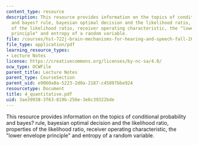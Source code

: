 ```yaml
---
content_type: resource
description: This resource provides information on the topics of conditional probability
  and bayes? rule, bayesian optimal decision and the likelihood ratio, properties
  of the likelihood ratio, receiver operating characteristic, the "lower envelope
  principle" and entropy of a random variable.
file: /courses/hst-722j-brain-mechanisms-for-hearing-and-speech-fall-2005/3ae399383f63819b256e3e6c39322bde_4_quantitative.pdf
file_type: application/pdf
learning_resource_types:
- Lecture Notes
license: https://creativecommons.org/licenses/by-nc-sa/4.0/
ocw_type: OCWFile
parent_title: Lecture Notes
parent_type: CourseSection
parent_uid: e9060a8a-5223-2d0a-2187-c45897bbe924
resourcetype: Document
title: 4_quantitative.pdf
uid: 3ae39938-3f63-819b-256e-3e6c39322bde
---
```

This resource provides information on the topics of conditional probability and bayes? rule, bayesian optimal decision and the likelihood ratio, properties of the likelihood ratio, receiver operating characteristic, the "lower envelope principle" and entropy of a random variable.